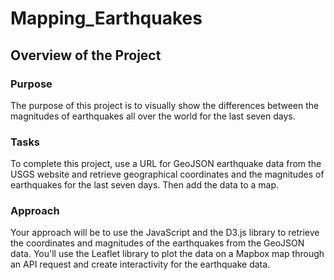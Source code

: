 # Mapping_Earthquakes

## Overview of the Project
### Purpose
The purpose of this project is to visually show the differences between the magnitudes of earthquakes all over the world for the last seven days.
### Tasks
To complete this project, use a URL for GeoJSON earthquake data from the USGS website and retrieve geographical coordinates and the magnitudes of earthquakes for the last seven days. Then add the data to a map.
### Approach
Your approach will be to use the JavaScript and the D3.js library to retrieve the coordinates and magnitudes of the earthquakes from the GeoJSON data. You'll use the Leaflet library to plot the data on a Mapbox map through an API request and create interactivity for the earthquake data.


